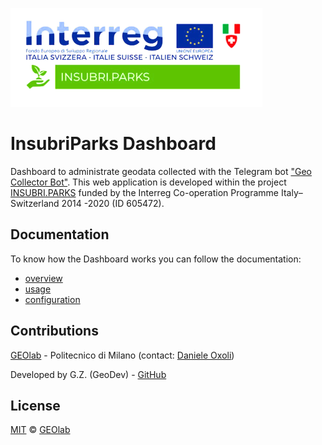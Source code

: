 
<div>

<img 
  src="https://github.com/PhDGeomatic/InsubriParks/blob/main/uploads/logoInsubriParks.png"
  alt="logo"
/>

# InsubriParks Dashboard

</div>

Dashboard to administrate geodata collected with the Telegram bot ["Geo Collector Bot"](https://github.com/opengeolab/geocollectorbot). This web application is developed within the project [INSUBRI.PARKS](https://insubriparksturismo.eu) funded by the Interreg Co-operation Programme Italy–Switzerland 2014 -2020 (ID 605472).

## Documentation

To know how the Dashboard works you can follow the documentation:
* [overview]()
* [usage]()
* [configuration]()

## Contributions

[GEOlab](http://www.geolab.polimi.it/) - Politecnico di Milano (contact: [Daniele Oxoli](mailto:daniele.oxoli@polimi.it))

Developed by G.Z. (GeoDev) - [GitHub](https://github.com/PhDGeomatic)

## License

[MIT](https://opensource.org/licenses/MIT) © [GEOlab](mailto:geolab.como@gmail.com)
